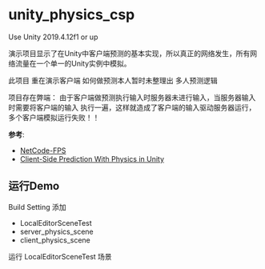 # unity_physics_csp

Use Unity 2019.4.12f1 or up

演示项目显示了在Unity中客户端预测的基本实现，所以真正的网络发生，所有网络流量在一个单一的Unity实例中模拟。  

此项目 重在演示客户端 如何做预测本人暂时未整理出 多人预测逻辑

项目存在弊端：
由于客户端做预测执行输入时服务器未进行输入，当服务器输入时需要将客户端的输入 执行一遍，这样就造成了客户端的输入驱动服务器运行，多个客户端模拟运行失败！！

**参考**:
* [NetCode-FPS](https://github.com/Yinmany/NetCode-FPS)
* [Client-Side Prediction With Physics in Unity](http://www.codersblock.org/blog/client-side-prediction-in-unity-2018)

## 运行Demo

Build Setting 添加
* LocalEditorSceneTest
* server_physics_scene
* client_physics_scene

运行 LocalEditorSceneTest 场景